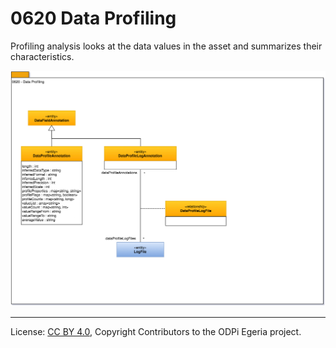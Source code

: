 <!-- SPDX-License-Identifier: CC-BY-4.0 -->
<!-- Copyright Contributors to the ODPi Egeria project. -->

# 0620 Data Profiling

Profiling analysis looks at the data values
in the asset and summarizes their characteristics.

![UML](0620-Data-Profiling.png)



----
License: [CC BY 4.0](https://creativecommons.org/licenses/by/4.0/),
Copyright Contributors to the ODPi Egeria project.